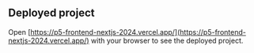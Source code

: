 ## Deployed project

Open [https://p5-frontend-nextjs-2024.vercel.app/](https://p5-frontend-nextjs-2024.vercel.app/) with your browser to see the deployed project.
